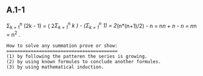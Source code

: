## A.1-1
Σ<sub>k = 1</sub><sup>n</sup> (2k - 1) = ( 2*Σ<sub>k = 1</sub><sup>n</sup> k ) - (Σ<sub>k = 1</sub><sup>n</sup> 1)
        = 2*(n*(n+1)/2) - n = n*n + n - n = n*n = n<sup>2</sup> .




```
How to solve any summation prove or show:
=========================================
(1) by following the patteren the series is growing.
(2) by using known formules to conclude another formules.
(3) by using mathematical induction.
```
